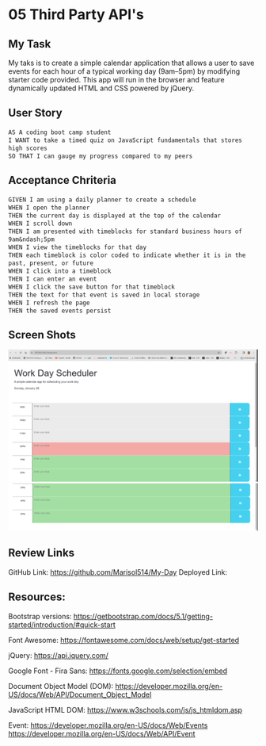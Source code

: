 # 05 Third Party API's

## My Task

My taks is to create a simple calendar application that allows a user to save events for each hour of a typical working day (9am–5pm) by modifying starter code provided. This app will run in the browser and feature dynamically updated HTML and CSS powered by jQuery.

## User Story
```
AS A coding boot camp student
I WANT to take a timed quiz on JavaScript fundamentals that stores high scores
SO THAT I can gauge my progress compared to my peers
```

## Acceptance Chriteria
```
GIVEN I am using a daily planner to create a schedule
WHEN I open the planner
THEN the current day is displayed at the top of the calendar
WHEN I scroll down
THEN I am presented with timeblocks for standard business hours of 9am&ndash;5pm
WHEN I view the timeblocks for that day
THEN each timeblock is color coded to indicate whether it is in the past, present, or future
WHEN I click into a timeblock
THEN I can enter an event
WHEN I click the save button for that timeblock
THEN the text for that event is saved in local storage
WHEN I refresh the page
THEN the saved events persist

```
## Screen Shots
![Alt text](image.png)
![Alt text](image-1.png)

## Review Links

GitHub Link: https://github.com/Marisol514/My-Day
Deployed Link: 

## Resources:

Bootstrap versions: https://getbootstrap.com/docs/5.1/getting-started/introduction/#quick-start

Font Awesome: https://fontawesome.com/docs/web/setup/get-started 

jQuery: https://api.jquery.com/
 
Google Font - Fira Sans: https://fonts.google.com/selection/embed

Document Object Model (DOM): https://developer.mozilla.org/en-US/docs/Web/API/Document_Object_Model

JavaScript HTML DOM: https://www.w3schools.com/js/js_htmldom.asp 

Event: https://developer.mozilla.org/en-US/docs/Web/Events
       https://developer.mozilla.org/en-US/docs/Web/API/Event 




